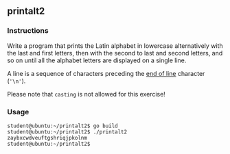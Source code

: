 ## printalt2

### Instructions

Write a program that prints the Latin alphabet in lowercase alternatively with the last and first letters, then with the second to last and second letters, and so on until all the alphabet letters are displayed on a single line.

A line is a sequence of characters preceding the [end of line](https://en.wikipedia.org/wiki/Newline) character (`'\n'`).

Please note that `casting` is not allowed for this exercise!

### Usage

```console
student@ubuntu:~/printalt2$ go build
student@ubuntu:~/printalt2$ ./printalt2
zaybxcwdveuftgshriqjpkolnm
student@ubuntu:~/printalt2$
```
